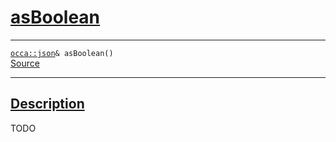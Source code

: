 
<h1 id="as-boolean">
 <a href="#/api/json/asBoolean" class="anchor">
   <span>asBoolean</span>
  </a>
</h1>

<div class="signature">
  <hr>

  
  <div class="definition-container">
    <div class="definition">
      <code><a href="/api/json/">occa::json</a>& asBoolean()</code>
      <div class="flex-spacing"></div>
      <a href="https://github.com/libocca/occa/blob/b37a03f7/include/occa/types/json.hpp#L528" target="_blank">Source</a>
    </div>
    
  </div>


  <hr>
</div>


<h2 id="description">
 <a href="#/api/json/asBoolean?id=description" class="anchor">
   <span>Description</span>
  </a>
</h2>

TODO
